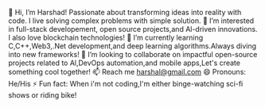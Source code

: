 👋 Hi, I’m Harshad! Passionate about transforming ideas into reality with code. I live solving complex problems with simple solution.
👀 I’m interested in full-stack developement, open source projects,and Al-driven innovations. I also love blockchain technologies!
🌱 I’m currently learning C,C++,Web3,.Net development,and deep learning algorithms.Always diving into new frameworks!
💞️ I’m looking to collaborate on impactful open-source projects related to Al,DevOps automation,and mobile apps,Let's create something cool together!
📫 Reach me harshal@gmail.com
😄 Pronouns: He/His
⚡ Fun fact: When i'm not coding,I'm either binge-watching sci-fi shows or riding bike!
<!---
Harshad655/Harshad655 is a ✨ special ✨ repository because its `README.md` (this file) appears on your GitHub profile.
You can click the Preview link to take a look at your changes.
--->
